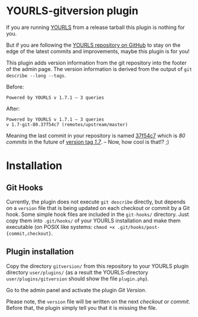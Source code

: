 YOURLS-gitversion plugin
========================

If you are running [YOURLS](http://yourls.org) from a release tarball this
plugin is nothing for you.

But if you are following the [YOURLS repository on
GitHub](https://github.com/YOURLS/YOURLS) to stay on the edge of the latest
commits and improvements, maybe this plugin is for you!

This plugin adds version information from the git repository into the
footer of the admin page. The version information is derived from the output of
`git describe --long --tags`.

Before:

	Powered by YOURLS v 1.7.1 – 3 queries

After:

	Powered by YOURLS v 1.7.1 – 3 queries
	v 1.7-git-80.37f54c7 (remotes/upstream/master)

Meaning the last commit in your repository is named
[37f54c7](https://github.com/YOURLS/YOURLS/commit/37f54c79223c21f0ef7cd15ab62992f9205f748e)
which is *80 commits* in the future of [version tag
*1.7*](https://github.com/YOURLS/YOURLS/tree/1.7). – Now, how cool is that!? ;)


# Installation

## Git Hooks

Currently, the plugin does not execute `git describe` directly, but depends on
a `version` file that is being updated on each checkout or commit by a Git
hook. Some simple hook files are included in the `git-hooks/` directory. Just
copy them into `.git/hooks/` of your YOURLS installation and make them
executable (on POSIX like systems: `chmod +x
.git/hooks/post-{commit,checkout}`.


## Plugin installation

Copy the directory `gitversion/` from this repository to your YOURLS plugin
directory `user/plugins/` (as a result the YOURLS-directory
`user/plugins/gitversion` should show the file `plugin.php`).

Go to the admin panel and activate the plugin *Git Version*.

Please note, the `version` file will be written on the next *checkout* or
*commit*.  Before that, the plugin simply tell you that it is missing the file.

